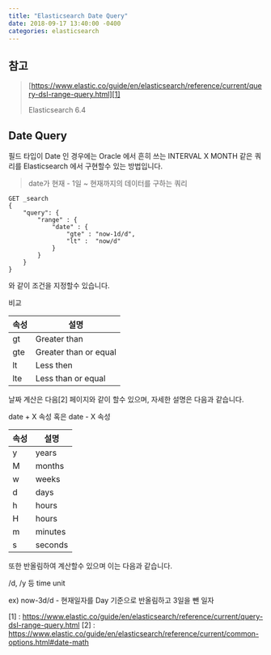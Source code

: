 ```yaml
---
title: "Elasticsearch Date Query"
date: 2018-09-17 13:40:00 -0400
categories: elasticsearch
---
```


## 참고
> [https://www.elastic.co/guide/en/elasticsearch/reference/current/query-dsl-range-query.html][1]
> 
> Elasticsearch 6.4

## Date Query
필드 타입이 Date 인 경우에는 Oracle 에서 흔히 쓰는 INTERVAL X MONTH 같은 쿼리를 Elasticsearch 에서 구현할수 있는 방법입니다.

> date가 현재 - 1일 ~ 현재까지의 데이터를 구하는 쿼리
```
GET _search
{
    "query": {
        "range" : {
            "date" : {
                "gte" : "now-1d/d",
                "lt" :  "now/d"
            }
        }
    }
}
```
와 같이 조건을 지정할수 있습니다.

비교

| 속성 | 설명 |
|------|------|
|gt|Greater than|
|gte|Greater than or equal|
|lt|Less then|
|lte|Less than or equal|

날짜 계산은 다음[2] 페이지와 같이 할수 있으며, 자세한 설명은 다음과 같습니다.

date + X 속성 혹은 date - X 속성

|속성|설명|
|----|----|
|y|years|
|M|months|
|w|weeks|
|d|days|
|h|hours|
|H|hours|
|m|minutes|
|s|seconds|

또한 반올림하여 계산할수 있으며 이는 다음과 같습니다.

/d, /y 등 time unit

ex) now-3d/d - 현재일자를 Day 기준으로 반올림하고 3일을 뺀 일자

[1] : https://www.elastic.co/guide/en/elasticsearch/reference/current/query-dsl-range-query.html
[2] : https://www.elastic.co/guide/en/elasticsearch/reference/current/common-options.html#date-math